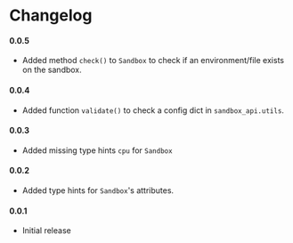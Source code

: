 # Changelog


#### 0.0.5

* Added method `check()` to `Sandbox` to check if an environment/file exists on the sandbox.


#### 0.0.4

* Added function `validate()` to check a config dict in `sandbox_api.utils`.


#### 0.0.3

* Added missing type hints `cpu` for `Sandbox`


#### 0.0.2

* Added type hints for `Sandbox`'s attributes.


#### 0.0.1

* Initial release
